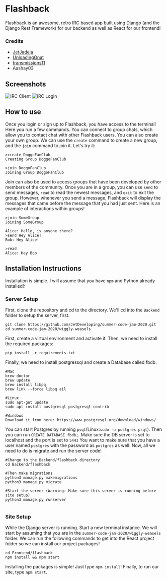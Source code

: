 # Flashback
Flashback is an awesome, retro IRC based app built using Django (and the Django Rest Framework) for our backend as well as React for our frontend!

### Credits
- [JetJadeja](https://github.com/JetJadeja)
- [UnloadingGnat](https://github.com/UnloadingGnat)
- [transmissions11](https://github.com/transmissions11)
- Aashay03

## Screenshots
![IRC Client](https://raw.githubusercontent.com/JetDeveloping/summer-code-jam-2020/master/wiggly-weasels/screenshots/IRC1.png)
![IRC Login](https://raw.githubusercontent.com/JetDeveloping/summer-code-jam-2020/master/wiggly-weasels/screenshots/IRC2.png)

## How to use
Once you login or sign up to Flashback, you have access to the terminal! Here you run a few commands. You can connect to group chats, which allow you to contact chat with other Flashback users. You can also create your own group. We can use the `create` command to create a new group, and the `join` command to join it. Let's try it:
```
>create DoggoFanClub
Creating Group DoggoFanClub

>join DoggoFanClub
Joining Group DoggoFanClub
```

Join can also be used to access groups that have been developed by other members of the community. Once you are in a group, you can use `send` to send messages, `read` to read the newest messages, and `exit` to exit the group. However, whenever you send a message, Flashback will display the messages that came before the message that you had just sent. Here is an example of interactions within groups!
```
>join SomeGroup
Joining SomeGroup

Alice: Hello, is anyone there?
>send Hey Alice!
Bob: Hey Alice!

>read
Alice: Hey Bob
```

## Installation Instructions
Installation is simple. I will assume that you have `npm` and Python already installed!:

### Server Setup
First, clone the repository and cd to the directory. We'll cd into the `Backend` folder to setup the server, first. 
```
git clone https://github.com/JetDeveloping/summer-code-jam-2020.git
cd summer-code-jam-2020/wiggly-weasels
```
First, create a virtual environment and activate it. Then, we need to install the required packages:
```
pip install -r requirements.txt
```
Finally, we need to install postgressql and create a Database called fbdb.
```
#Mac
brew doctor
brew update
brew install libpq
brew link --force libpq ail

#Linux
sudo apt-get update
sudo apt install postgresql postgresql-contrib

#Windows
Download it from here: https://www.postgresql.org/download/windows/

```

You can start Postgres by running `psql`(Linux:`sudo -u postgres psql`). Then you can run `CREATE DATABASE fbdb;`. Make sure the DB server is set to localhost and the port is set to `5443`
You want to make sure that you have a user named `postgres` with the password as `postgres` as well. 
Now, all we need to do is migrate and run the server code! 
```
#Change to the Backend/flashback directory
cd Backend/flashback

#Then make migrations
python3 manage.py makemigrations
python3 manage.py migrate

#Start the server (Warning: Make sure this server is running before site setup)
python3 manage.py runserver


```
<!-- Make sure you are in `wiggly-weasels/Backend/flashback`. Then run the server by running: `python3 manage.py runserver`.  -->

### Site Setup
While the Django server is running. Start a new terminal instance. We will start by assuming that you are in the `summer-code-jam-2020/wiggly-weasels` folder. We can run the following commands to get into the React project folder so we can install our project packages! 
```
cd Frontend/flashback
npm install && npm start
```
Installing the packages is simple! Just type `npm install`! Finally, to run our site, type `npm start`.


